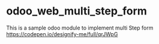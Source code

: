 # odoo_web_multi_step_form
This is a sample odoo module to implement multi Step form https://codepen.io/designify-me/full/qrJWpG

